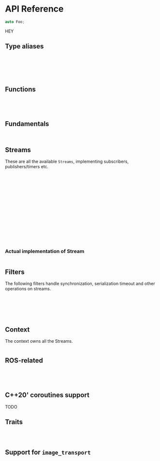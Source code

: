 # API Reference 


```cpp
auto Foo;
```

HEY 


## Type aliases


```{doxygentypedef} icey::LifecycleNode
```

```{doxygentypedef} icey::Timer
```

```{doxygentypedef} icey::Parameter
```

```{doxygentypedef} icey::Clock
```
```{doxygentypedef} icey::Time
```
```{doxygentypedef} icey::Duration
```


## Functions 
```{doxygenfunction} icey::create_node
```
```{doxygenfunction} icey::spin
```
```{doxygenfunction} icey::spin_nodes
```
```{doxygenfunction} icey::declare_parameter_struct
```


## Fundamentals
```{doxygenstruct} icey::Nothing
```
```{doxygenstruct} icey::Result
```
## Streams 
These are all the available `Streams`, implementing subscribers, publishers/timers etc.


```{doxygenclass} icey::Stream
```

```{doxygenstruct} icey::ParameterStream
```

```{doxygenstruct} icey::Interval
```
```{doxygenstruct} icey::Set
```
```{doxygenstruct} icey::Validator
```

```{doxygenstruct} icey::SubscriptionStream
```
```{doxygenstruct} icey::TimerStream
```
```{doxygenstruct} icey::TimerImpl
```


```{doxygenstruct} icey::PublisherStream
```
```{doxygenstruct} icey::PublisherImpl
```

```{doxygenstruct} icey::ServiceStream
```

```{doxygenstruct} icey::ServiceClient
```
```{doxygenstruct} icey::ServiceClientImpl
```

```{doxygenstruct} icey::TransformSubscriptionStream
```
```{doxygenstruct} icey::TransformSubscriptionStreamImpl
```

```{doxygenstruct} icey::TransformPublisherStream
```

```{doxygenclass} icey::StreamImplDefault
```

### Actual implementation of Stream 

```{doxygenclass} icey::impl::Stream
```

## Filters 

The following filters handle synchronization, serialization  timeout and other operations on streams. 

```{doxygenstruct} icey::SimpleFilterAdapter
```

```{doxygenclass} icey::SynchronizerStream
```

```{doxygenstruct} icey::SynchronizerStreamImpl
```

```{doxygenstruct} icey::TF2MessageFilter
```

```{doxygenstruct} icey::TF2MessageFilterImpl
```

```{doxygenstruct} icey::TimeoutFilter
```

## Context
The context owns all the Streams. 

```{doxygenclass} icey::Context
```

## ROS-related 

```{doxygenclass} icey::NodeBookkeeping
```

```{doxygenstruct} icey::NodeInterfaces
```

```{doxygenstruct} icey::TFListener
```

```{doxygenclass} icey::NodeWithIceyContext
```

## C++20' coroutines support 

TODO 

## Traits 
```{doxygentypedef} icey::obs_err
```
```{doxygentypedef} icey::obs_val
```
```{doxygentypedef} icey::obs_msg
```
## Support for `image_transport`

```{doxygenstruct} icey::ImageTransportSubscriber
```
```{doxygenstruct} icey::ImageTransportSubscriberImpl
```

```{doxygenstruct} icey::ImageTransportPublisher
```


```{doxygenstruct} icey::CameraSubscriber
```
```{doxygenstruct} icey::CameraSubscriberImpl
```

```{doxygenstruct} icey::CameraPublisher
```

```{doxygenfunction} icey::create_image_transport_subscription
```

```{doxygenfunction} icey::create_image_transport_publisher
```

```{doxygenfunction} icey::create_camera_subscription
```
```{doxygenfunction} icey::create_camera_publisher
```
